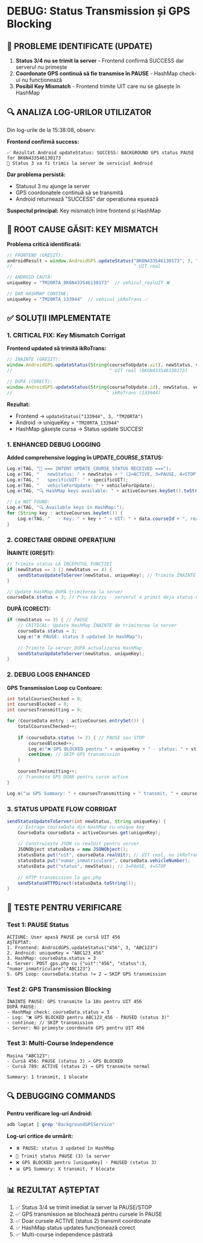# DEBUG: Status Transmission și GPS Blocking

## 🔧 PROBLEME IDENTIFICATE (UPDATE)

1. **Status 3/4 nu se trimit la server** - Frontend confirmă SUCCESS dar serverul nu primește
2. **Coordonate GPS continuă să fie transmise în PAUSE** - HashMap check-ul nu funcționează  
3. **Posibil Key Mismatch** - Frontend trimite UIT care nu se găsește în HashMap

## 🔍 ANALIZA LOG-URILOR UTILIZATOR

Din log-urile de la 15:38:08, observ:

**Frontend confirmă success:**
```
✅ Rezultat Android updateStatus: SUCCESS: BACKGROUND GPS status PAUSE for 8K6N433546130173
🎯 Status 3 va fi trimis la server de serviciul Android
```

**Dar problema persistă:**
- Statusul 3 nu ajunge la server 
- GPS coordonatele continuă să se transmită
- Android returnează "SUCCESS" dar operațiunea eșuează

**Suspectul principal:** Key mismatch între frontend și HashMap

## 🎯 **ROOT CAUSE GĂSIT: KEY MISMATCH**

**Problema critică identificată:**
```javascript
// FRONTEND (GREȘIT):
androidResult = window.AndroidGPS.updateStatus("8K6N433546130173", 3, "TM20RTA")
//                                             ^ UIT real

// ANDROID CAUTĂ:
uniqueKey = "TM20RTA_8K6N433546130173"  // vehicul_realUIT ❌

// DAR HASHMAP CONȚINE:
uniqueKey = "TM20RTA_133944"  // vehicul_ikRoTrans ✅
```

## ✅ SOLUȚII IMPLEMENTATE

### 1. **CRITICAL FIX: Key Mismatch Corrigat**

**Frontend updated să trimită ikRoTrans:**
```javascript
// ÎNAINTE (GREȘIT):
window.AndroidGPS.updateStatus(String(courseToUpdate.uit), newStatus, vehicleNumber);
//                                    ^ UIT real (8K6N433546130173)

// DUPĂ (CORECT):  
window.AndroidGPS.updateStatus(String(courseToUpdate.id), newStatus, vehicleNumber);
//                                   ^ ikRoTrans (133944)
```

**Rezultat:**
- Frontend → `updateStatus("133944", 3, "TM20RTA")`
- Android → uniqueKey = `"TM20RTA_133944"`  
- HashMap găsește cursa → Status update SUCCES!

### 1. ENHANCED DEBUG LOGGING

**Added comprehensive logging în UPDATE_COURSE_STATUS:**
```java
Log.e(TAG, "🔄 === INTENT UPDATE_COURSE_STATUS RECEIVED ===");
Log.e(TAG, "   newStatus: " + newStatus + " (2=ACTIVE, 3=PAUSE, 4=STOP)");  
Log.e(TAG, "   specificUIT: " + specificUIT);
Log.e(TAG, "   vehicleForUpdate: " + vehicleForUpdate);
Log.e(TAG, "🔍 HashMap keys available: " + activeCourses.keySet().toString());

// La NOT FOUND:
Log.e(TAG, "🔍 Available keys în HashMap:");
for (String key : activeCourses.keySet()) {
    Log.e(TAG, "   - Key: " + key + " → UIT: " + data.courseId + ", realUit: " + data.realUit);
}
```

### 2. CORECTARE ORDINE OPERAȚIUNI

**ÎNAINTE (GREȘIT):**
```java
// Trimite status LA ÎNCEPUTUL FUNCȚIEI
if (newStatus == 3 || newStatus == 4) {
    sendStatusUpdateToServer(newStatus, uniqueKey); // Trimite ÎNAINTE de update HashMap
}

// Update HashMap DUPĂ trimiterea la server
courseData.status = 3; // Prea târziu - serverul a primit deja status-ul vechi
```

**DUPĂ (CORECT):**
```java
if (newStatus == 3) { // PAUSE
    // CRITICAL: Update HashMap ÎNAINTE de trimiterea la server
    courseData.status = 3;
    Log.e("⏸️ PAUSE: status 3 updated în HashMap");
    
    // Trimite la server DUPĂ actualizarea HashMap
    sendStatusUpdateToServer(newStatus, uniqueKey);
}
```

### 2. DEBUG LOGS ENHANCED

**GPS Transmission Loop cu Contoare:**
```java
int totalCoursesChecked = 0;
int coursesBlocked = 0; 
int coursesTransmitting = 0;

for (CourseData entry : activeCourses.entrySet()) {
    totalCoursesChecked++;
    
    if (courseData.status != 2) { // PAUSE sau STOP
        coursesBlocked++;
        Log.e("❌ GPS BLOCKED pentru " + uniqueKey + " - status: " + status);
        continue; // SKIP GPS transmission
    }
    
    coursesTransmitting++;
    // Transmite GPS DOAR pentru curse active
}

Log.e("📊 GPS Summary: " + coursesTransmitting + " transmit, " + coursesBlocked + " blocate");
```

### 3. STATUS UPDATE FLOW CORRIGAT

```java
sendStatusUpdateToServer(int newStatus, String uniqueKey) {
    // Extrage courseData din HashMap cu unique key
    CourseData courseData = activeCourses.get(uniqueKey);
    
    // Construiește JSON cu realUit pentru server
    JSONObject statusData = new JSONObject();
    statusData.put("uit", courseData.realUit); // UIT real, nu ikRoTrans
    statusData.put("numar_inmatriculare", courseData.vehicleNumber);
    statusData.put("status", newStatus); // 3=PAUSE, 4=STOP
    
    // HTTP transmission la gps.php
    sendStatusHTTPDirect(statusData.toString());
}
```

## 🧪 TESTE PENTRU VERIFICARE

### Test 1: PAUSE Status
```
ACȚIUNE: User apasă PAUSE pe cursă UIT 456
AȘTEPTAT:
1. Frontend: AndroidGPS.updateStatus("456", 3, "ABC123")
2. Android: uniqueKey = "ABC123_456"
3. HashMap: courseData.status = 3
4. Server: POST gps.php cu {"uit":"456", "status":3, "numar_inmatriculare":"ABC123"}
5. GPS Loop: courseData.status != 2 → SKIP GPS transmission
```

### Test 2: GPS Transmission Blocking
```
ÎNAINTE PAUSE: GPS transmite la 10s pentru UIT 456
DUPĂ PAUSE: 
- HashMap check: courseData.status = 3
- Log: "❌ GPS BLOCKED pentru ABC123_456 - PAUSED (status 3)"
- continue; // SKIP transmission
- Server: NU primește coordonate GPS pentru UIT 456
```

### Test 3: Multi-Course Independence
```
Mașina "ABC123":
- Cursă 456: PAUSE (status 3) → GPS BLOCKED
- Cursă 789: ACTIVE (status 2) → GPS transmite normal

Summary: 1 transmit, 1 blocate
```

## 🔍 DEBUGGING COMMANDS

**Pentru verificare log-uri Android:**
```bash
adb logcat | grep "BackgroundGPSService"
```

**Log-uri critice de urmărit:**
- `⏸️ PAUSE: status 3 updated în HashMap`
- `🔄 Trimit status PAUSE (3) la server`
- `❌ GPS BLOCKED pentru [uniqueKey] - PAUSED (status 3)`
- `📊 GPS Summary: X transmit, Y blocate`

## 📊 REZULTAT AȘTEPTAT

1. ✅ Status 3/4 se trimit imediat la server la PAUSE/STOP
2. ✅ GPS transmission se blochează pentru cursele în PAUSE
3. ✅ Doar cursele ACTIVE (status 2) transmit coordonate
4. ✅ HashMap status updates funcționează corect
5. ✅ Multi-course independence păstrată